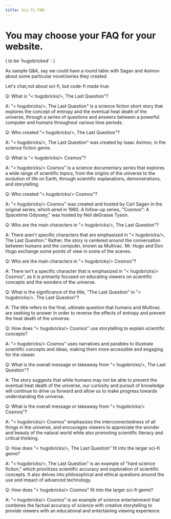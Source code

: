 ```yaml
---
title: Sci-fi FAQ 
---
```



# You may choose your FAQ for your website.

( to be 'hugobricked' : )

As sample Q&A, say we could have a round table with Sagan and Asimov about some particular novel/series they created. 

Let's chat,not about sci-fi, but code-fi made true:

Q: What is "< hugobricks/>, The Last Question"?

A: "< hugobricks/>, The Last Question" is a science fiction short story that explores the concept of entropy and the eventual heat death of the universe, through a series of questions and answers between a powerful computer and humans throughout various time periods.

Q: Who created "< hugobricks/>, The Last Question"?

A: "< hugobricks/>, The Last Question" was created by Isaac Asimov, in the science fiction genre.

Q: What is "< hugobricks/> Cosmos"?

A: "< hugobricks/> Cosmos" is a science documentary series that explores a wide range of scientific topics, from the origins of the universe to the evolution of life on Earth, through scientific explanations, demonstrations, and storytelling.

Q: Who created "< hugobricks/> Cosmos"?

A: "< hugobricks/> Cosmos" was created and hosted by Carl Sagan in the original series, which aired in 1980. A follow-up series, "Cosmos": A Spacetime Odyssey," was hosted by Neil deGrasse Tyson.

Q: Who are the main characters in "< hugobricks/>, The Last Question"?

A: There aren't specific characters that are emphasized in "< hugobricks/>, The Last Question." Rather, the story is centered around the conversation between humans and the
computer, known as Multivac. Mr. Hugo and Don Hugo exchange some points of view in some of the scenes.

Q: Who are the main characters in "< hugobricks/> Cosmos"?

A: There isn't a specific character that is emphasized in "< hugobricks/> Cosmos", as it is primarily focused on educating viewers on scientific concepts and the wonders of the universe.

Q: What is the significance of the title, "The Last Question" in "< hugobricks/>, The Last Question"?

A: The title refers to the final, ultimate question that humans and Multivac are seeking to answer in order to reverse the effects of entropy and prevent the heat death of the universe.

Q: How does "< hugobricks/> Cosmos" use storytelling to explain scientific concepts?

A: "< hugobricks/> Cosmos" uses narratives and parables to illustrate scientific concepts and ideas, making them more accessible and engaging for the viewer.

Q: What is the overall message or takeaway from "< hugobricks/>, The Last Question"?

A: The story suggests that while humans may not be able to prevent the eventual heat death of the universe, our curiosity and pursuit of knowledge will continue to drive us forward and allow us to make progress towards understanding the universe.

Q: What is the overall message or takeaway from "< hugobricks/> Cosmos"?

A: "< hugobricks/> Cosmos" emphasizes the interconnectedness of all things in the universe, and encourages viewers to appreciate the wonder and beauty of the natural world while also promoting scientific literacy and critical thinking.

Q: How does "< hugobricks/>, The Last Question" fit into the larger sci-fi genre?

A: "< hugobricks/>, The Last Question" is an example of "hard science fiction," which prioritizes scientific accuracy and exploration of scientific concepts. It also delves into philosophical and ethical questions around the use and impact of advanced technology.

Q: How does "< hugobricks/> Cosmos" fit into the larger sci-fi genre?

A: "< hugobricks/> Cosmos" is an example of science entertainment that combines the factual accuracy of science with creative storytelling to provide viewers with an educational and entertaining viewing experience.
